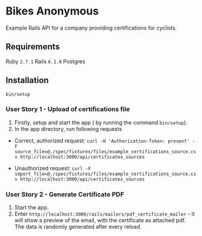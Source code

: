 # Bikes Anonymous

Example Rails API for a company providing certifications for cyclists.

## Requirements
Ruby `2.7.1`
Rails `6.1.0`
Postgres
## Installation
`bin/setup`

### User Story 1 - Upload of certifications file
1. Firstly, setup and start the app ( by running the command `bin/setup`).
2. In the app directory, run following requests

- Correct, authorized request:
`curl -H 'Authorization-Token: present' -F source_file=@./spec/fixtures/files/example_certifications_source.csv http://localhost:3000/api/certificates_sources`

- Unauthorized request:
`curl -F import_file=@./spec/fixtures/files/example_certifications_source.csv http://localhost:3000/api/certificates_sources`

### User Story 2 - Generate Certificate PDF

1. Start the app.
2. Enter `http://localhost:3000/rails/mailers/pdf_certificate_mailer` - it will show a preview of the email, with the certificate as attached pdf. The data is randomly generated after every reload.
